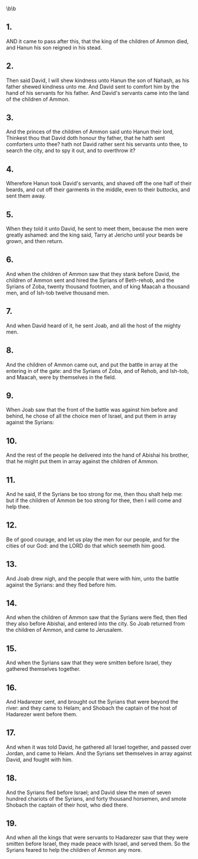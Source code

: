 \b\b
## 1.
AND it came to pass after this, that the king of the children of Ammon died, and Hanun his son reigned in his stead.
## 2.
Then said David, I will shew kindness unto Hanun the son of Nahash, as his father shewed kindness unto me.  And David sent to comfort him by the hand of his servants for his father.  And David's servants came into the land of the children of Ammon.
## 3.
And the princes of the children of Ammon said unto Hanun their lord, Thinkest thou that David doth honour thy father, that he hath sent comforters unto thee?  hath not David rather sent his servants unto thee, to search the city, and to spy it out, and to overthrow it?
## 4.
Wherefore Hanun took David's servants, and shaved off the one half of their beards, and cut off their garments in the middle, even to their buttocks, and sent them away.
## 5.
When they told it unto David, he sent to meet them, because the men were greatly ashamed: and the king said, Tarry at Jericho until your beards be grown, and then return.
## 6.
And when the children of Ammon saw that they stank before David, the children of Ammon sent and hired the Syrians of Beth-rehob, and the Syrians of Zoba, twenty thousand footmen, and of king Maacah a thousand men, and of Ish-tob twelve thousand men.
## 7.
And when David heard of it, he sent Joab, and all the host of the mighty men.
## 8.
And the children of Ammon came out, and put the battle in array at the entering in of the gate: and the Syrians of Zoba, and of Rehob, and Ish-tob, and Maacah, were by themselves in the field.
## 9.
When Joab saw that the front of the battle was against him before and behind, he chose of all the choice men of Israel, and put them in array against the Syrians:
## 10.
And the rest of the people he delivered into the hand of Abishai his brother, that he might put them in array against the children of Ammon.
## 11.
And he said, If the Syrians be too strong for me, then thou shalt help me: but if the children of Ammon be too strong for thee, then I will come and help thee.
## 12.
Be of good courage, and let us play the men for our people, and for the cities of our God: and the LORD do that which seemeth him good.
## 13.
And Joab drew nigh, and the people that were with him, unto the battle against the Syrians: and they fled before him.
## 14.
And when the children of Ammon saw that the Syrians were fled, then fled they also before Abishai, and entered into the city.  So Joab returned from the children of Ammon, and came to Jerusalem.
## 15.
And when the Syrians saw that they were smitten before Israel, they gathered themselves together.
## 16.
And Hadarezer sent, and brought out the Syrians that were beyond the river: and they came to Helam; and Shobach the captain of the host of Hadarezer went before them.
## 17.
And when it was told David, he gathered all Israel together, and passed over Jordan, and came to Helam.  And the Syrians set themselves in array against David, and fought with him.
## 18.
And the Syrians fled before Israel; and David slew the men of seven hundred chariots of the Syrians, and forty thousand horsemen, and smote Shobach the captain of their host, who died there.
## 19.
And when all the kings that were servants to Hadarezer saw that they were smitten before Israel, they made peace with Israel, and served them.  So the Syrians feared to help the children of Ammon any more.
